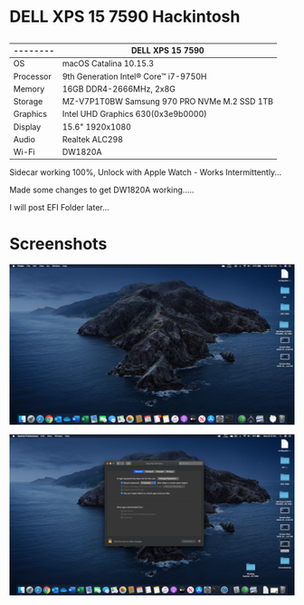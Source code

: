 # DELL XPS 15 7590 Hackintosh

## 

| -------- | DELL XPS 15 7590                                                     |
| -------- | ------------------------------------------------------------ |
| OS | macOS Catalina 10.15.3                 |
| Processor  | 9th Generation Intel® Core™ i7-9750H                                   |
| Memory    | 16GB DDR4-2666MHz, 2x8G                                                       |
| Storage     | MZ-V7P1T0BW Samsung 970 PRO NVMe M.2 SSD 1TB                            |
| Graphics   | Intel UHD Graphics 630(0x3e9b0000)                           |
| Display   | 15.6" 1920x1080                                              |
| Audio    | Realtek ALC298                                               |
| Wi-Fi | DW1820A|

Sidecar working 100%, Unlock with Apple Watch - Works Intermittently...

Made some changes to get DW1820A working.....

I will post EFI Folder later... 

## 

# Screenshots


![](https://github.com/CryptoNeverSleeps/XPS15-7590-Hackintosh/blob/master/screenshot/Desktop.png)


![](https://github.com/CryptoNeverSleeps/XPS15-7590-Hackintosh/blob/master/screenshot/Security.png)

